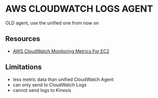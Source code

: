 # AWS CLOUDWATCH LOGS AGENT

OLD agent, use the unified one from now on

## Resources

- [AWS CloudWatch Monitoring Metrics For EC2](https://docs.aws.amazon.com/AWSEC2/latest/UserGuide/using-cloudwatch.html)

## Limitations

- less metric data than unified CloudWatch Agent
- can only send to CloudWatch Logs
- cannot send logs to Kinesis
